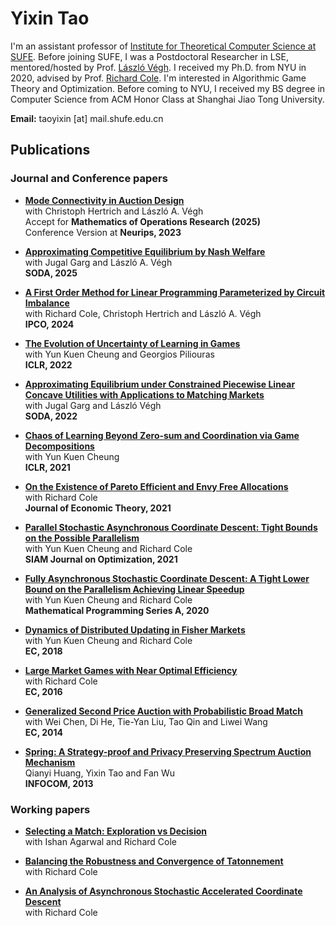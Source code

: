 ---
---

# Yixin Tao


  <!-- ![image-title-here](doc/info/cheng_19_NYU.jpg){: .align-right width="200"} -->

  I'm an assistant professor of [Institute for Theoretical Computer Science at SUFE](https://itcs.sufe.edu.cn/). Before joining SUFE, I was a Postdoctoral Researcher in LSE, mentored/hosted by Prof. [László Végh](https://personal.lse.ac.uk/veghl/). 
  I received my Ph.D. from NYU in 2020, advised by Prof. [Richard Cole](https://cs.nyu.edu/cole/).
  I'm interested in Algorithmic Game Theory and Optimization.
  Before coming to NYU, I received my BS degree in Computer Science from ACM Honor Class at Shanghai Jiao Tong University. 
  
  **Email:** taoyixin [at] mail.shufe.edu.cn





## Publications

### Journal and Conference papers

* **[Mode Connectivity in Auction Design](https://arxiv.org/abs/2305.11005)**               
  with Christoph Hertrich and László A. Végh    
  Accept for **Mathematics of Operations Research (2025)**   
  Conference Version at **Neurips, 2023**
  
* **[Approximating Competitive Equilibrium by Nash Welfare](https://arxiv.org/abs/2402.09994)**      
  with Jugal Garg and László A. Végh    
  **SODA, 2025** 

* **[A First Order Method for Linear Programming Parameterized by Circuit Imbalance](https://arxiv.org/abs/2311.01959)**               
  with Richard Cole, Christoph Hertrich and László A. Végh       
  **IPCO, 2024** 

* **[The Evolution of Uncertainty of Learning in Games](https://openreview.net/pdf?id=Fza94Y8VS4a)**       
  with Yun Kuen Cheung and Georgios Piliouras     
  **ICLR, 2022**

* **[Approximating Equilibrium under Constrained Piecewise Linear Concave Utilities with Applications to Matching Markets](https://arxiv.org/abs/2107.05700)**                 
  with Jugal Garg and László Végh       
  **SODA, 2022**

* **[Chaos of Learning Beyond Zero-sum and Coordination via Game Decompositions](https://openreview.net/pdf?id=a3wKPZpGtCF)**       
  with Yun Kuen Cheung     
  **ICLR, 2021**
  
* **[On the Existence of Pareto Efficient and Envy Free Allocations](https://www.sciencedirect.com/science/article/pii/S0022053121000247)**     
  with Richard Cole     
  **Journal of Economic Theory, 2021**     
  
* **[Parallel Stochastic Asynchronous Coordinate Descent: Tight Bounds on the Possible Parallelism](https://epubs.siam.org/doi/abs/10.1137/19M129574X)**     
  with Yun Kuen Cheung and Richard Cole    
  **SIAM Journal on Optimization, 2021**    
  
* **[Fully Asynchronous Stochastic Coordinate Descent: A Tight Lower Bound on the Parallelism Achieving Linear Speedup](https://link.springer.com/article/10.1007/s10107-020-01552-8)**        
  with Yun Kuen Cheung and Richard Cole      
  **Mathematical Programming Series A, 2020**      
  
* **[Dynamics of Distributed Updating in Fisher Markets](https://dl.acm.org/doi/10.1145/3219166.3219189)**      
  with Yun Kuen Cheung and Richard Cole      
  **EC, 2018**       
  
* **[Large Market Games with Near Optimal Efficiency](https://dl.acm.org/doi/10.1145/2940716.2940720)**      
  with Richard Cole       
  **EC, 2016**      
  
* **[Generalized Second Price Auction with Probabilistic Broad Match](https://dl.acm.org/doi/10.1145/2600057.2602828)**       
  with Wei Chen, Di He, Tie-Yan Liu, Tao Qin and Liwei Wang       
  **EC, 2014**    
  
* **[Spring: A Strategy-proof and Privacy Preserving Spectrum Auction Mechanism](https://ieeexplore.ieee.org/document/6566870)**     
  Qianyi Huang, Yixin Tao and Fan Wu     
  **INFOCOM, 2013**    

### Working papers


* **[Selecting a Match: Exploration vs Decision](https://arxiv.org/abs/2106.08033)**               
  with Ishan Agarwal and Richard Cole 

* **[Balancing the Robustness and Convergence of Tatonnement](https://arxiv.org/abs/1908.00844)**       
  with Richard Cole 
  
* **[An Analysis of Asynchronous Stochastic Accelerated Coordinate Descent](https://arxiv.org/abs/1808.05156)**     
  with Richard Cole    
  
<br>


